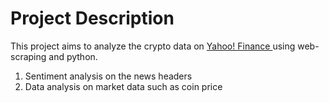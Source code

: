 # Project Description
This project aims to analyze the crypto data on <a href="https://ca.finance.yahoo.com/crypto"> Yahoo! Finance </a> using web-scraping and python.
1. Sentiment analysis on the news headers
2. Data analysis on market data such as coin price
